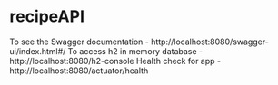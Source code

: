 # recipeAPI

To see the Swagger documentation - http://localhost:8080/swagger-ui/index.html#/
To access h2 in memory database - http://localhost:8080/h2-console
 Health check for app -http://localhost:8080/actuator/health
